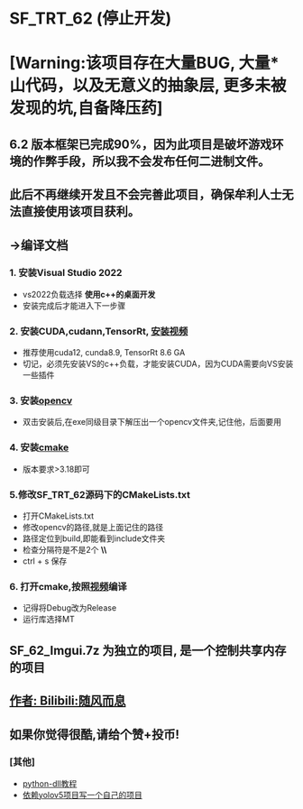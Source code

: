 # SF_TRT_62  (停止开发)
# [Warning:该项目存在大量BUG, 大量*山代码，以及无意义的抽象层, 更多未被发现的坑,自备降压药]


## 6.2 版本框架已完成90%，因为此项目是破坏游戏环境的作弊手段，所以我不会发布任何二进制文件。
## 此后不再继续开发且不会完善此项目，确保牟利人士无法直接使用该项目获利。

## ->编译文档

### 1. 安装Visual Studio 2022
- vs2022负载选择 **使用c++的桌面开发**
- 安装完成后才能进入下一步骤

### 2. 安装CUDA,cudann,TensorRt, [安装视频](https://www.bilibili.com/video/BV1pG411h743/?spm_id_from=333.999.0.0&vd_source=48769c3445e4933d438612c7cb69d59c)
- 推荐使用cuda12, cunda8.9, TensorRt 8.6 GA
- 切记，必须先安装VS的c++负载，才能安装CUDA，因为CUDA需要向VS安装一些插件

### 3. 安装[opencv](https://github.com/opencv/opencv/releases)
- 双击安装后,在exe同级目录下解压出一个opencv文件夹,记住他，后面要用
  
### 4. 安装[cmake](https://github.com/Kitware/CMake/releases)
 - 版本要求>3.18即可

### 5.修改SF_TRT_62源码下的CMakeLists.txt
- 打开CMakeLists.txt
- 修改opencv的路径,就是上面记住的路径
- 路径定位到build,即能看到include文件夹
- 检查分隔符是不是2个  **\\\\**
- ctrl + s 保存

### 6. 打开cmake,按照[视频](https://www.bilibili.com/video/BV1pG411h743?p=3&vd_source=48769c3445e4933d438612c7cb69d59c)编译
- 记得将Debug改为Release
- 运行库选择MT

## SF_62_Imgui.7z 为独立的项目, 是一个控制共享内存的项目

## [作者: Bilibili:随风而息](https://space.bilibili.com/120366874)
## 如果你觉得很酷,请给个赞+投币!
### [其他]
- [python-dll教程](https://www.bilibili.com/video/BV1Pe4y1p7Ds/?share_source=copy_web&vd_source=1ab4c859f1ebd918903f472636409e44)
- [依赖yolov5项目写一个自己的项目](https://www.bilibili.com/video/BV1Da4y1G7B2/?share_source=copy_web&vd_source=1ab4c859f1ebd918903f472636409e44)
